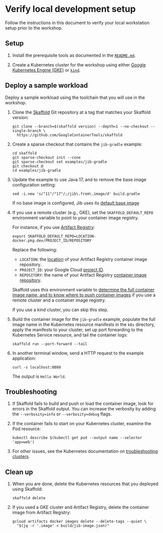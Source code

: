 # Verify local development setup

Follow the instructions in this document to verify your local workstation
setup prior to the workshop.

## Setup

1.  Install the prerequisite tools as documented in the
    [`README.md`](../README.md).

2.  Create a Kubernetes cluster for the workshop using either
    [Google Kubernetes Engine (GKE)](gke.md) or [`kind`](kind.md).

## Deploy a sample workload

Deploy a sample workload using the toolchain that you will use in the workshop.

1.  Clone the [Skaffold](https://skaffold.dev/docs/) Git repository at a tag
    that matches your Skaffold version:

    ```shell
    git clone --branch=$(skaffold version) --depth=1 --no-checkout --single-branch \
      https://github.com/GoogleContainerTools/skaffold
    ```
    
2.  Create a sparse checkout that contains the `jib-gradle` example:

    ```shell
    cd skaffold
    git sparse-checkout init --cone
    git sparse-checkout set examples/jib-gradle
    git checkout @
    cd examples/jib-gradle
    ```

3.  Update the example to use Java 17, and to remove the base image
    configuration setting:

    ```shell
    sed -i.new 's/"11"/"17"/;/jib\.from\.image/d' build.gradle
    ```

    If no base image is configured, Jib uses its
    [default base image](https://github.com/GoogleContainerTools/jib/blob/v3.3.2-gradle/docs/default_base_image.md)

4.  If you use a remote cluster (e.g., GKE), set the `SKAFFOLD_DEFAULT_REPO`
    environment variable to point to your container image registry.

    For instance, if you use
    [Artifact Registry](https://cloud.google.com/artifact-registry/docs):

    ```shell
    export SKAFFOLD_DEFAULT_REPO=LOCATION-docker.pkg.dev/PROJECT_ID/REPOSITORY
    ```

    Replace the following:

    - `LOCATION`: the 
      [location](https://cloud.google.com/artifact-registry/docs/repositories/repo-locations)
      of your Artifact Registry container image repository.
    - `PROJECT_ID`: your Google Cloud
      [project ID](https://cloud.google.com/resource-manager/docs/creating-managing-projects).
    - `REPOSITORY`: the name of your Artifact Registry
      [container image repository](https://cloud.google.com/artifact-registry/docs/docker).

    Skaffold uses this environment variable to
    [determine the full container image name, and to know where to push container images](https://skaffold.dev/docs/environment/image-registries/)
    if you use a remote cluster and a container image registry.

    If you use a kind cluster, you can skip this step.

5.  Build the container image for the `jib-gradle` example, populate the full
    image name in the Kubernetes resource manifests in the `k8s` directory,
    apply the manifests to your cluster, set up port forwarding to the
    Kubernetes Service resource, and tail the container logs:

    ```shell
    skaffold run --port-forward --tail
    ```

6.  In another terminal window, send a HTTP request to the example application:

    ```shell
    curl -s localhost:8080
    ```

    The output is `Hello World`.

## Troubleshooting

1.  If Skaffold fails to build and push or load the container image, look
    for errors in the Skaffold output. You can increase the verbosity by
    adding the `--verbosity=info` or `--verbosity=debug` flags.

2.  If the container fails to start on your Kubernetes cluster, examine the
    Pod resource:

    ```shell
    kubectl describe $(kubectl get pod --output name --selector 'app=web')
    ```

3.  For other issues, see the Kubernetes documentation on
    [troubleshooting clusters](https://kubernetes.io/docs/tasks/debug/debug-cluster/).

## Clean up

1.  When you are done, delete the Kubernetes resources that you deployed using
    Skaffold:

    ```shell
    skaffold delete
    ```

2.  If you used a GKE cluster and Artifact Registry, delete the container
    image from Artifact Registry:

    ```shell
    gcloud artifacts docker images delete --delete-tags --quiet \
      "$(jq -r '.image' < build/jib-image.json)"
    ```
